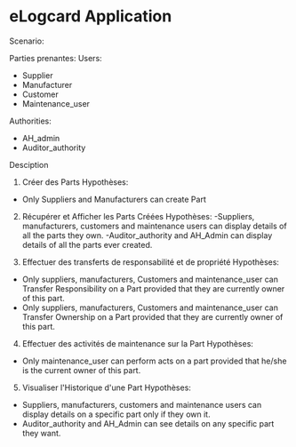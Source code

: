 # eLogcard Application 


Scenario: 

Parties prenantes:
Users: 
- Supplier 
- Manufacturer
- Customer
- Maintenance_user

Authorities: 
- AH_admin
- Auditor_authority


Desciption 
1) Créer des Parts
Hypothèses:
- Only Suppliers and Manufacturers can create Part 

2) Récupérer et Afficher les Parts Créées 
Hypothèses:
-Suppliers, manufacturers, customers and maintenance users can display details of all the parts they own.
-Auditor_authority and AH_Admin can display details of all the parts ever created.

3) Effectuer des transferts de responsabilité et de propriété
Hypothèses:
- Only suppliers, manufacturers, Customers and maintenance_user can Transfer Responsibility on a Part provided that they are currently owner of this part.
- Only suppliers, manufacturers, Customers and maintenance_user can Transfer Ownership on a Part provided that they are currently owner of this part.

4) Effectuer des activités de maintenance sur la Part 
Hypothèses:
- Only maintenance_user can perform acts on a part provided that he/she is the current owner of this part.

5) Visualiser l'Historique d'une Part 
Hypothèses:
- Suppliers, manufacturers, customers and maintenance users can  display details on a specific part only if they own it.
- Auditor_authority and AH_Admin can see details on any specific part they want.






